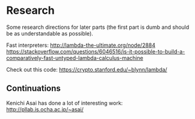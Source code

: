 # Research

Some research directions for later parts (the first part is dumb and should be as understandable as possible).

Fast interpreters: http://lambda-the-ultimate.org/node/2884
https://stackoverflow.com/questions/6046516/is-it-possible-to-build-a-comparatively-fast-untyped-lambda-calculus-machine

Check out this code: https://crypto.stanford.edu/~blynn/lambda/

## Continuations

Kenichi Asai has done a lot of interesting work: http://pllab.is.ocha.ac.jp/~asai/

